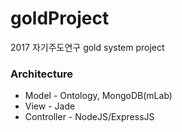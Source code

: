 # goldProject

2017 자기주도연구 gold system project


### Architecture
- Model - Ontology, MongoDB(mLab)
- View - Jade
- Controller - NodeJS/ExpressJS
